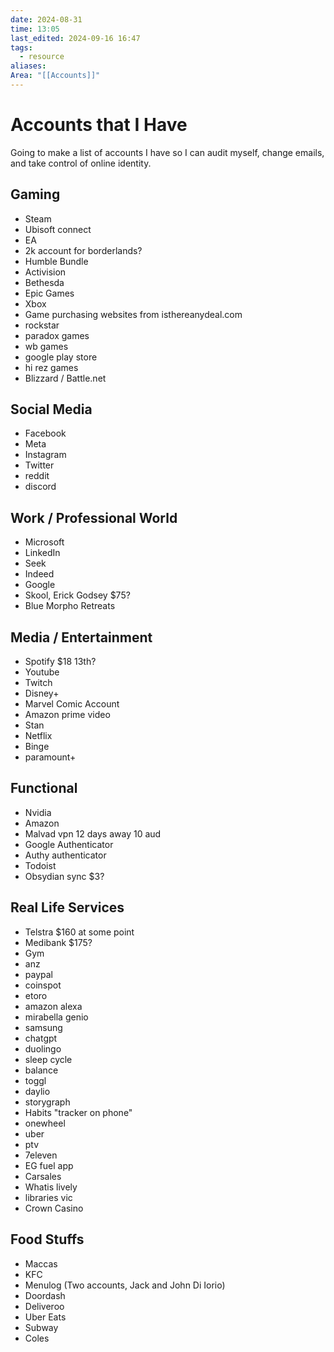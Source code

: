 ```yaml
---
date: 2024-08-31
time: 13:05
last_edited: 2024-09-16 16:47
tags:
  - resource
aliases: 
Area: "[[Accounts]]"
---
```

# Accounts that I Have
Going to make a list of accounts I have so I can audit myself, change emails, and take control of online identity.

## Gaming
- Steam
- Ubisoft connect
- EA
- 2k account for borderlands?
- Humble Bundle
- Activision
- Bethesda
- Epic Games
- Xbox
- Game purchasing websites from isthereanydeal.com
- rockstar
- paradox games
- wb games
- google play store
- hi rez games
- Blizzard / Battle.net

## Social Media
- Facebook
- Meta
- Instagram
- Twitter
- reddit
- discord

## Work / Professional World
- Microsoft
- LinkedIn
- Seek
- Indeed
- Google
- Skool, Erick Godsey $75?
- Blue Morpho Retreats

## Media / Entertainment
- Spotify $18 13th?
- Youtube
- Twitch
- Disney+
- Marvel Comic Account
- Amazon prime video
- Stan
- Netflix
- Binge
- paramount+

## Functional
- Nvidia
- Amazon
- Malvad vpn 12 days away 10 aud
- Google Authenticator
- Authy authenticator
- Todoist
- Obsydian sync $3?

## Real Life Services
- Telstra $160 at some point
- Medibank $175?
- Gym
- anz
- paypal
- coinspot
- etoro
- amazon alexa
- mirabella genio
- samsung
- chatgpt
- duolingo
- sleep cycle
- balance
- toggl
- daylio
- storygraph
- Habits "tracker on phone"
- onewheel
- uber
- ptv
- 7eleven
- EG fuel app
- Carsales
- Whatis lively
- libraries vic
- Crown Casino

## Food Stuffs
- Maccas
- KFC
- Menulog (Two accounts, Jack and John Di Iorio)
- Doordash
- Deliveroo
- Uber Eats
- Subway
- Coles
